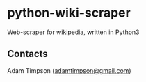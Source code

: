 # python-wiki-scraper
Web-scraper for wikipedia, written in Python3

## Contacts 
Adam Timpson (adamtimpson@gmail.com)